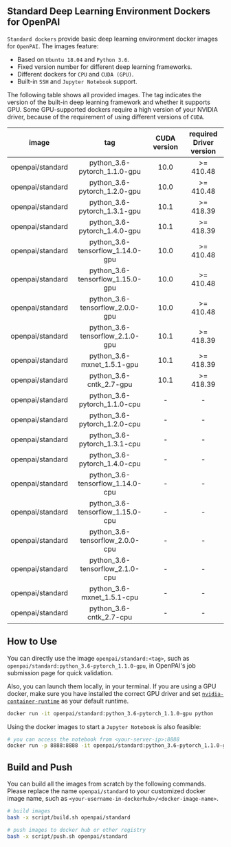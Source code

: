 ## Standard Deep Learning Environment Dockers for OpenPAI

`Standard dockers` provide basic deep learning environment docker images for `OpenPAI`. The images feature:

  - Based on `Ubuntu 18.04` and `Python 3.6`.
  - Fixed version number for different deep learning frameworks.
  - Different dockers for `CPU` and `CUDA (GPU)`.
  - Built-in `SSH` and `Jupyter Notebook` support.

The following table shows all provided images. The tag indicates the version of the built-in deep learning framework and whether it supports GPU. Some GPU-supported dockers require a high version of your NVIDIA driver, because of the requirement of using different versions of `CUDA`.

|       image      |                tag               | CUDA version | required Driver version |
|:----------------:|:--------------------------------:|:------------:|:-----------------------:|
| openpai/standard |   python_3.6-pytorch_1.1.0-gpu   |     10.0     |        >= 410.48        |
| openpai/standard |   python_3.6-pytorch_1.2.0-gpu   |     10.0     |        >= 410.48        |
| openpai/standard |   python_3.6-pytorch_1.3.1-gpu   |     10.1     |        >= 418.39        |
| openpai/standard |   python_3.6-pytorch_1.4.0-gpu   |     10.1     |        >= 418.39        |
| openpai/standard | python_3.6-tensorflow_1.14.0-gpu |     10.0     |        >= 410.48        |
| openpai/standard | python_3.6-tensorflow_1.15.0-gpu |     10.0     |        >= 410.48        |
| openpai/standard |  python_3.6-tensorflow_2.0.0-gpu |     10.0     |        >= 410.48        |
| openpai/standard |  python_3.6-tensorflow_2.1.0-gpu |     10.1     |        >= 418.39        |
| openpai/standard |    python_3.6-mxnet_1.5.1-gpu    |     10.1     |        >= 418.39        |
| openpai/standard |      python_3.6-cntk_2.7-gpu     |     10.1     |        >= 418.39        |
| openpai/standard |   python_3.6-pytorch_1.1.0-cpu   |       -      |            -            |
| openpai/standard |   python_3.6-pytorch_1.2.0-cpu   |       -      |            -            |
| openpai/standard |   python_3.6-pytorch_1.3.1-cpu   |       -      |            -            |
| openpai/standard |   python_3.6-pytorch_1.4.0-cpu   |       -      |            -            |
| openpai/standard | python_3.6-tensorflow_1.14.0-cpu |       -      |            -            |
| openpai/standard | python_3.6-tensorflow_1.15.0-cpu |       -      |            -            |
| openpai/standard |  python_3.6-tensorflow_2.0.0-cpu |       -      |            -            |
| openpai/standard |  python_3.6-tensorflow_2.1.0-cpu |       -      |            -            |
| openpai/standard |    python_3.6-mxnet_1.5.1-cpu    |       -      |            -            |
| openpai/standard |      python_3.6-cntk_2.7-cpu     |       -      |            -            |



## How to Use

You can directly use the image `openpai/standard:<tag>`, such as `openpai/standard:python_3.6-pytorch_1.1.0-gpu`, in OpenPAI's job submission page for quick validation.

Also, you can launch them locally, in your terminal. If you are using a GPU docker, make sure you have installed the correct GPU driver and set [`nvidia-container-runtime`](https://github.com/NVIDIA/nvidia-container-runtime) as your default runtime.

```bash
docker run -it openpai/standard:python_3.6-pytorch_1.1.0-gpu python
```

Using the docker images to start a `Jupyter Notebook` is also feasible:

```bash
# you can access the notebook from <your-server-ip>:8888
docker run -p 8888:8888 -it openpai/standard:python_3.6-pytorch_1.1.0-gpu jupyter-notebook
```

## Build and Push

You can build all the images from scratch by the following commands. Please replace the name `openpai/standard` to your customized docker image name, such as `<your-username-in-dockerhub>/<docker-image-name>`.

```bash
# build images
bash -x script/build.sh openpai/standard

# push images to docker hub or other registry
bash -x script/push.sh openpai/standard
```
